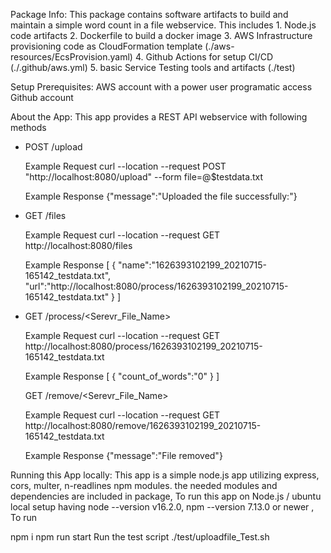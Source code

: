 Package Info:
    This package contains software artifacts to build and maintain a simple word count in a file webservice. This includes
    1. Node.js code artifacts 
    2. Dockerfile to build a docker image
    3. AWS Infrastructure provisioning code as CloudFormation template (./aws-resources/EcsProvision.yaml)
    4. Github Actions for setup CI/CD (./.github/aws.yml) 
    5. basic Service Testing tools and artifacts (./test)

Setup Prerequisites:
    AWS account with a power user programatic access
    Github account 

About the App:
    This app provides a REST API webservice with following methods 

-
    POST /upload

    Example Request
        curl --location 
             --request POST "http://localhost:8080/upload" 
             --form file=@$testdata.txt

    Example Response
        {"message":"Uploaded the file successfully:"} 
-
    GET /files

    Example Request
        curl --location 
             --request GET http://localhost:8080/files

    Example Response
        [
            {
                "name":"1626393102199_20210715-165142_testdata.txt",
                "url":"http://localhost:8080/process/1626393102199_20210715-165142_testdata.txt"
            }
        ]
-
    GET /process/<Serevr_File_Name>

    Example Request
        curl --location 
             --request GET http://localhost:8080/process/1626393102199_20210715-165142_testdata.txt

    Example Response
        [
            {
                "count_of_words":"0"
            }
        ]

    GET /remove/<Serevr_File_Name>

    Example Request
        curl --location 
             --request GET http://localhost:8080/remove/1626393102199_20210715-165142_testdata.txt

    Example Response
        {"message":"File removed"}


Running this App locally:
    This app is a simple node.js app utilizing express, cors, multer, n-readlines npm modules. the needed modules and dependencies are included in package, To run this app on Node.js / ubuntu local setup having  node --version v16.2.0, npm --version 7.13.0 or newer , To run 

npm i
npm run start
Run the test script ./test/uploadfile_Test.sh


